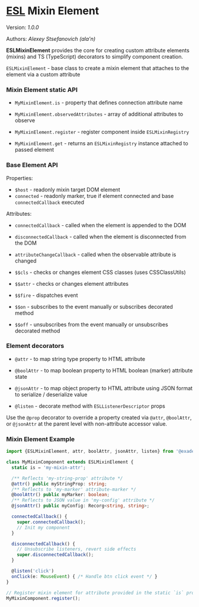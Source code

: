 # [ESL](../../../) Mixin Element

Version: *1.0.0*

Authors: *Alexey Stsefanovich (ala'n)*

<a name="intro"></a>

**ESLMixinElement** provides the core for creating custom attribute elements (mixins) and TS (TypeScript) decorators to
simplify component creation.

`ESLMixinElement` - base class to create a mixin element that attaches to the element via a custom attribute

### Mixin Element static API
- `MyMixinElement.is` - property that defines connection attribute name
- `MyMixinElement.observedAttributes` - array of additional attributes to observe

- `MyMixinElement.register` - register component inside `ESLMixinRegistry`
- `MyMixinElement.get` - returns an `ESLMixinRegistry` instance attached to passed element

### Base Element API
Properties:
- `$host` - readonly mixin target DOM element
- `connected` - readonly marker, true if element connected and base `connectedCallback` executed

Attributes:
- `connectedCallback` - called when the element is appended to the DOM
- `disconnectedCallback` - called when the element is disconnected from the DOM
- `attributeChangeCallback` - called when the observable attribute is changed

- `$$cls` - checks or changes element CSS classes (uses CSSClassUtils)
- `$$attr` - checks or changes element attributes
- `$$fire` - dispatches event

- `$$on` - subscribes to the event manually or subscribes decorated method
- `$$off` - unsubscribes from the event manually or unsubscribes decorated method

### Element decorators

- `@attr` - to map string type property to HTML attribute
- `@boolAttr` - to map boolean property to HTML boolean (marker) attribute state
- `@jsonAttr` - to map object property to HTML attribute using JSON format to serialize / deserialize value

- `@listen` - decorate method with `ESLListenerDescriptor` props

Use the `@prop` decorator to override a property created via `@attr`, `@boolAttr`, or `@jsonAttr` at the parent level
with non-attribute accessor value.

### Mixin Element Example

```ts
import {ESLMixinElement, attr, boolAttr, jsonAttr, listen} from '@exadel/esl';

class MyMixinComponent extends ESLMixinElement {
  static is = 'my-mixin-attr';

  /** Reflects 'my-string-prop' attribute */
  @attr() public myStringProp: string;
  /** Reflects to 'my-marker' attribute-marker */
  @boolAttr() public myMarker: boolean;
  /** Reflects to JSON value in 'my-config' attribute */
  @jsonAttr() public myConfig: Recorg<string, string>;

  connectedCallback() {
    super.connectedCallback();
    // Init my component
  }

  disconnectedCallback() {
    // Unsubscribe listeners, revert side effects
    super.disconnectedCallback();
  }

  @listen('click')
  onClick(e: MouseEvent) { /* Handle btn click event */ }
}

// Register mixin element for attribute provided in the static `is` property
MyMixinComponent.register();
```
